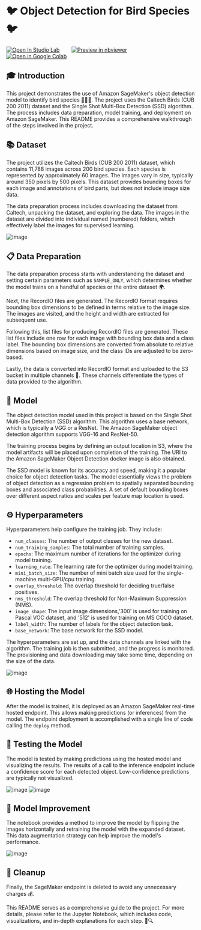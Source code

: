# 🐦 Object Detection for Bird Species 🐦

[![Open In Studio Lab](https://studiolab.sagemaker.aws/studiolab.svg)](https://studiolab.sagemaker.aws/import/github/vivek7208/Object-Detection-Birds-Species/blob/main/object_detection_birds.ipynb)
&nbsp;&nbsp;&nbsp;&nbsp;&nbsp;&nbsp;
[![Preview in nbviewer](https://img.shields.io/badge/render-nbviewer-orange.svg)](https://nbviewer.jupyter.org/github/vivek7208/Object-Detection-Birds-Species/blob/main/object_detection_birds.ipynb)
&nbsp;&nbsp;&nbsp;&nbsp;&nbsp;&nbsp;
[![Open in Google Colab](https://colab.research.google.com/assets/colab-badge.svg)](https://colab.research.google.com/github/vivek7208/Object-Detection-Birds-Species/blob/main/object_detection_birds.ipynb)

## 🎓 Introduction
This project demonstrates the use of Amazon SageMaker's object detection model to identify bird species 🐤🦆🦅. The project uses the Caltech Birds (CUB 200 2011) dataset and the Single Shot Multi-Box Detection (SSD) algorithm. The process includes data preparation, model training, and deployment on Amazon SageMaker. This README provides a comprehensive walkthrough of the steps involved in the project.

## 📚 Dataset
The project utilizes the Caltech Birds (CUB 200 2011) dataset, which contains 11,788 images across 200 bird species. Each species is represented by approximately 60 images. The images vary in size, typically around 350 pixels by 500 pixels. This dataset provides bounding boxes for each image and annotations of bird parts, but does not include image size data. 

The data preparation process includes downloading the dataset from Caltech, unpacking the dataset, and exploring the data. The images in the dataset are divided into individual named (numbered) folders, which effectively label the images for supervised learning. 

![image](https://github.com/vivek7208/Object-Detection-Birds-Species/assets/65945306/1f7056c7-23f8-4308-a3f8-c60ba52d306b)


## 📋 Data Preparation
The data preparation process starts with understanding the dataset and setting certain parameters such as `SAMPLE_ONLY`, which determines whether the model trains on a handful of species or the entire dataset 🌍. 

Next, the RecordIO files are generated. The RecordIO format requires bounding box dimensions to be defined in terms relative to the image size. The images are visited, and the height and width are extracted for subsequent use. 

Following this, list files for producing RecordIO files are generated. These list files include one row for each image with bounding box data and a class label. The bounding box dimensions are converted from absolute to relative dimensions based on image size, and the class IDs are adjusted to be zero-based. 

Lastly, the data is converted into RecordIO format and uploaded to the S3 bucket in multiple channels 🚀. These channels differentiate the types of data provided to the algorithm. 

## 🧠 Model
The object detection model used in this project is based on the Single Shot Multi-Box Detection (SSD) algorithm. This algorithm uses a base network, which is typically a VGG or a ResNet. The Amazon SageMaker object detection algorithm supports VGG-16 and ResNet-50. 

The training process begins by defining an output location in S3, where the model artifacts will be placed upon completion of the training. The URI to the Amazon SageMaker Object Detection docker image is also obtained.

The SSD model is known for its accuracy and speed, making it a popular choice for object detection tasks. The model essentially views the problem of object detection as a regression problem to spatially separated bounding boxes and associated class probabilities. A set of default bounding boxes over different aspect ratios and scales per feature map location is used.

## ⚙️ Hyperparameters
Hyperparameters help configure the training job. They include:

- `num_classes`: The number of output classes for the new dataset.
- `num_training_samples`: The total number of training samples.
- `epochs`: The maximum number of iterations for the optimizer during model training.
- `learning_rate`: The learning rate for the optimizer during model training.
- `mini_batch_size`: The number of mini batch size used for the single-machine multi-GPU/cpu training.
- `overlap_threshold`: The overlap threshold for deciding true/false positives.
- `nms_threshold`: The overlap threshold for Non-Maximum Suppression (NMS).
- `image_shape`: The input image dimensions,'300' is used for training on Pascal VOC dataset, and '512' is used for training on MS COCO dataset.
- `label_width`: The number of labels for the object detection task.
- `base_network`: The base network for the SSD model.

The hyperparameters are set up, and the data channels are linked with the algorithm. The training job is then submitted, and the progress is monitored. The provisioning and data downloading may take some time, depending on the size of the data.

![image](https://github.com/vivek7208/Object-Detection-Birds-Species/assets/65945306/8211ae56-4c96-42c3-aedd-0e707164b8e4)


## 🌐 Hosting the Model
After the model is trained, it is deployed as an Amazon SageMaker real-time hosted endpoint. This allows making predictions (or inferences) from the model. The endpoint deployment is accomplished with a single line of code calling the `deploy` method. 

## 🧪 Testing the Model
The model is tested by making predictions using the hosted model and visualizing the results. The results of a call to the inference endpoint include a confidence score for each detected object. Low-confidence predictions are typically not visualized.

![image](https://github.com/vivek7208/Object-Detection-Birds-Species/assets/65945306/fcbd024d-7ebc-4392-a4c7-c3a30da96202)
![image](https://github.com/vivek7208/Object-Detection-Birds-Species/assets/65945306/0225e6f5-9b31-4f02-80f8-6cbdd7b6aa2c)


## 🎯 Model Improvement
The notebook provides a method to improve the model by flipping the images horizontally and retraining the model with the expanded dataset. This data augmentation strategy can help improve the model's performance.

![image](https://github.com/vivek7208/Object-Detection-Birds-Species/assets/65945306/e71d447b-10a8-4a77-a5e1-04c4a8766351)


## 🧹 Cleanup
Finally, the SageMaker endpoint is deleted to avoid any unnecessary charges 💰.

This README serves as a comprehensive guide to the project. For more details, please refer to the Jupyter Notebook, which includes code, visualizations, and in-depth explanations for each step. 📘🔍
